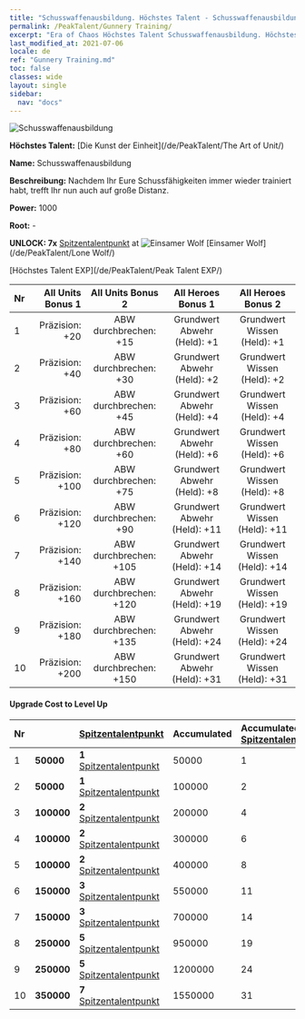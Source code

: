 ```yaml
---
title: "Schusswaffenausbildung. Höchstes Talent - Schusswaffenausbildung"
permalink: /PeakTalent/Gunnery Training/
excerpt: "Era of Chaos Höchstes Talent Schusswaffenausbildung. Höchstes Talent Schusswaffenausbildung. Schusswaffenausbildung"
last_modified_at: 2021-07-06
locale: de
ref: "Gunnery Training.md"
toc: false
classes: wide
layout: single
sidebar:
  nav: "docs"
---
```


  ![Schusswaffenausbildung](/images/pt/talent_2008.png)

  **Höchstes Talent:** [Die Kunst der Einheit](/de/PeakTalent/The Art of Unit/)

  **Name:** Schusswaffenausbildung

  **Beschreibung:** Nachdem Ihr Eure Schussfähigkeiten immer wieder trainiert habt, trefft Ihr nun auch auf große Distanz.

  **Power:** 1000

  **Root:** -

  **UNLOCK: 7x** [Spitzentalentpunkt](/ItemsDE/con_934/) at ![Einsamer Wolf](/images/pt/talent_2001.png) [Einsamer Wolf](/de/PeakTalent/Lone Wolf/)

  [Höchstes Talent EXP](/de/PeakTalent/Peak Talent EXP/)

  | Nr | All Units Bonus 1 | All Units Bonus 2 | All Heroes Bonus 1 | All Heroes Bonus 2 |
  |:---|--------------:|:-------------:|:-------------:|:-------------:|
  | 1 | Präzision: +20 | ABW durchbrechen: +15 | Grundwert Abwehr (Held): +1 | Grundwert Wissen (Held): +1 |
  | 2 | Präzision: +40 | ABW durchbrechen: +30 | Grundwert Abwehr (Held): +2 | Grundwert Wissen (Held): +2 |
  | 3 | Präzision: +60 | ABW durchbrechen: +45 | Grundwert Abwehr (Held): +4 | Grundwert Wissen (Held): +4 |
  | 4 | Präzision: +80 | ABW durchbrechen: +60 | Grundwert Abwehr (Held): +6 | Grundwert Wissen (Held): +6 |
  | 5 | Präzision: +100 | ABW durchbrechen: +75 | Grundwert Abwehr (Held): +8 | Grundwert Wissen (Held): +8 |
  | 6 | Präzision: +120 | ABW durchbrechen: +90 | Grundwert Abwehr (Held): +11 | Grundwert Wissen (Held): +11 |
  | 7 | Präzision: +140 | ABW durchbrechen: +105 | Grundwert Abwehr (Held): +14 | Grundwert Wissen (Held): +14 |
  | 8 | Präzision: +160 | ABW durchbrechen: +120 | Grundwert Abwehr (Held): +19 | Grundwert Wissen (Held): +19 |
  | 9 | Präzision: +180 | ABW durchbrechen: +135 | Grundwert Abwehr (Held): +24 | Grundwert Wissen (Held): +24 |
  | 10 | Präzision: +200 | ABW durchbrechen: +150 | Grundwert Abwehr (Held): +31 | Grundwert Wissen (Held): +31 |


#### Upgrade Cost to Level Up

  | Nr | <i class="fas fa-coins"/> | [Spitzentalentpunkt](/ItemsDE/con_934/) | Accumulated <i class="fas fa-coins"/> | Accumulated [Spitzentalentpunkt](/ItemsDE/con_934/) |
  |:---|:--------------|:-------------|:-------------|:-------------|
  | 1 | **50000** | **1** [Spitzentalentpunkt](/ItemsDE/con_934/) | 50000 | 1 |
  | 2 | **50000** | **1** [Spitzentalentpunkt](/ItemsDE/con_934/) | 100000 | 2 |
  | 3 | **100000** | **2** [Spitzentalentpunkt](/ItemsDE/con_934/) | 200000 | 4 |
  | 4 | **100000** | **2** [Spitzentalentpunkt](/ItemsDE/con_934/) | 300000 | 6 |
  | 5 | **100000** | **2** [Spitzentalentpunkt](/ItemsDE/con_934/) | 400000 | 8 |
  | 6 | **150000** | **3** [Spitzentalentpunkt](/ItemsDE/con_934/) | 550000 | 11 |
  | 7 | **150000** | **3** [Spitzentalentpunkt](/ItemsDE/con_934/) | 700000 | 14 |
  | 8 | **250000** | **5** [Spitzentalentpunkt](/ItemsDE/con_934/) | 950000 | 19 |
  | 9 | **250000** | **5** [Spitzentalentpunkt](/ItemsDE/con_934/) | 1200000 | 24 |
  | 10 | **350000** | **7** [Spitzentalentpunkt](/ItemsDE/con_934/) | 1550000 | 31 |
